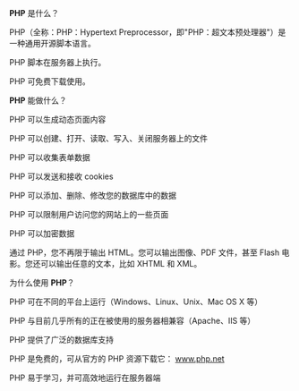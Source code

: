 ******PHP****** 是什么？

PHP（全称：PHP：Hypertext Preprocessor，即"PHP：超文本预处理器"）是一种通用开源脚本语言。

PHP 脚本在服务器上执行。

PHP 可免费下载使用。

******PHP****** 能做什么？

PHP 可以生成动态页面内容

PHP 可以创建、打开、读取、写入、关闭服务器上的文件

PHP 可以收集表单数据

PHP 可以发送和接收 cookies

PHP 可以添加、删除、修改您的数据库中的数据

PHP 可以限制用户访问您的网站上的一些页面

PHP 可以加密数据

通过 PHP，您不再限于输出 HTML。您可以输出图像、PDF 文件，甚至 Flash 电影。您还可以输出任意的文本，比如 XHTML 和 XML。

为什么使用 ******PHP******？

PHP 可在不同的平台上运行（Windows、Linux、Unix、Mac OS X 等）

PHP 与目前几乎所有的正在被使用的服务器相兼容（Apache、IIS 等）

PHP 提供了广泛的数据库支持

PHP 是免费的，可从官方的 PHP 资源下载它： www.php.net

PHP 易于学习，并可高效地运行在服务器端
